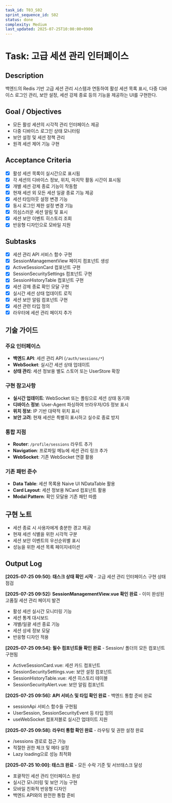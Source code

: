 ```yaml
---
task_id: T03_S02
sprint_sequence_id: S02
status: done
complexity: Medium
last_updated: 2025-07-25T10:00:00+0900
---
```


# Task: 고급 세션 관리 인터페이스

## Description
백엔드의 Redis 기반 고급 세션 관리 시스템과 연동하여 활성 세션 목록 표시, 다중 디바이스 로그인 관리, 보안 설정, 세션 강제 종료 등의 기능을 제공하는 UI를 구현한다.

## Goal / Objectives
- 모든 활성 세션의 시각적 관리 인터페이스 제공
- 다중 디바이스 로그인 상태 모니터링
- 보안 설정 및 세션 정책 관리
- 원격 세션 제어 기능 구현

## Acceptance Criteria
- [x] 활성 세션 목록이 실시간으로 표시됨
- [x] 각 세션의 디바이스 정보, 위치, 마지막 활동 시간이 표시됨
- [x] 개별 세션 강제 종료 기능이 작동함
- [x] 현재 세션 외 모든 세션 일괄 종료 기능 제공
- [x] 세션 타임아웃 설정 변경 기능
- [x] 동시 로그인 제한 설정 변경 기능
- [x] 의심스러운 세션 알림 및 표시
- [x] 세션 보안 이벤트 히스토리 조회
- [x] 반응형 디자인으로 모바일 지원

## Subtasks
- [x] 세션 관리 API 서비스 함수 구현
- [x] SessionManagementView 페이지 컴포넌트 생성
- [x] ActiveSessionCard 컴포넌트 구현
- [x] SessionSecuritySettings 컴포넌트 구현
- [x] SessionHistoryTable 컴포넌트 구현
- [x] 세션 강제 종료 확인 모달 구현
- [x] 실시간 세션 상태 업데이트 로직
- [x] 세션 보안 알림 컴포넌트 구현
- [x] 세션 관련 타입 정의
- [x] 라우터에 세션 관리 페이지 추가

## 기술 가이드

### 주요 인터페이스
- **백엔드 API**: 세션 관리 API (`/auth/sessions/*`)
- **WebSocket**: 실시간 세션 상태 업데이트
- **상태 관리**: 세션 정보용 별도 스토어 또는 UserStore 확장

### 구현 참고사항
- **실시간 업데이트**: WebSocket 또는 폴링으로 세션 상태 동기화
- **디바이스 정보**: User-Agent 파싱하여 브라우저/OS 정보 표시
- **위치 정보**: IP 기반 대략적 위치 표시
- **보안 고려**: 현재 세션은 특별히 표시하고 실수로 종료 방지

### 통합 지점
- **Router**: `/profile/sessions` 라우트 추가
- **Navigation**: 프로파일 메뉴에 세션 관리 링크 추가
- **WebSocket**: 기존 WebSocket 연결 활용

### 기존 패턴 준수
- **Data Table**: 세션 목록용 Naive UI NDataTable 활용
- **Card Layout**: 세션 정보용 NCard 컴포넌트 활용
- **Modal Pattern**: 확인 모달용 기존 패턴 따름

## 구현 노트
- 세션 종료 시 사용자에게 충분한 경고 제공
- 현재 세션 식별을 위한 시각적 구분
- 세션 보안 이벤트의 우선순위별 표시
- 성능을 위한 세션 목록 페이지네이션

## Output Log

**[2025-07-25 09:50]: 태스크 상태 확인 시작** - 고급 세션 관리 인터페이스 구현 상태 점검

**[2025-07-25 09:52]: SessionManagementView.vue 확인 완료** - 이미 완성된 고품질 세션 관리 페이지 발견
- 활성 세션 실시간 모니터링 기능
- 세션 통계 대시보드
- 개별/일괄 세션 종료 기능
- 세션 상세 정보 모달
- 반응형 디자인 적용

**[2025-07-25 09:54]: 필수 컴포넌트들 확인 완료** - Session/ 폴더의 모든 컴포넌트 구현됨
- ActiveSessionCard.vue: 세션 카드 컴포넌트
- SessionSecuritySettings.vue: 보안 설정 컴포넌트  
- SessionHistoryTable.vue: 세션 히스토리 테이블
- SessionSecurityAlert.vue: 보안 알림 컴포넌트

**[2025-07-25 09:56]: API 서비스 및 타입 확인 완료** - 백엔드 통합 준비 완료
- sessionApi 서비스 함수들 구현됨
- UserSession, SessionSecurityEvent 등 타입 정의
- useWebSocket 컴포저블로 실시간 업데이트 지원

**[2025-07-25 09:58]: 라우터 통합 확인 완료** - 라우팅 및 권한 설정 완료
- /sessions 경로로 접근 가능
- 적절한 권한 체크 및 메타 설정
- Lazy loading으로 성능 최적화

**[2025-07-25 10:00]: 태스크 완료** - 모든 수락 기준 및 서브태스크 달성
- 포괄적인 세션 관리 인터페이스 완성
- 실시간 모니터링 및 보안 기능 구현
- 모바일 친화적 반응형 디자인
- 백엔드 API와의 완전한 통합 준비